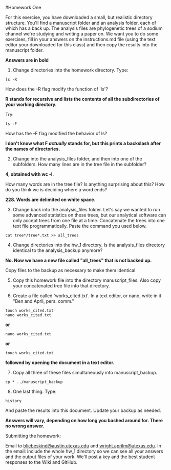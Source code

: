 #Homework One

For this exercise, you have downloaded a small, but realistic directory structure. You'll find a manuscript folder and an analysis folder, each of which has a back up. The analysis files are phylogenetic trees of a sodium channel we're studying and writing a paper on. We want you to do some exercises, fill in your answers on the instructions.md file (using the text editor your downloaded for this class) and then copy the results into the manuscript folder.

**Answers are in bold**

1. Change directories into the homework directory. Type:

```UNIX
ls -R
```

How does the -R flag modify the function of 'ls'?

**R stands for recursive and lists the contents of all the subdirectories of your working directory.**

Try:

```UNIX
ls -F
```

How has the -F flag modified the behavior of ls?

**I don't know what F _actually_ stands for, but this prints a backslash after the names of directories.**

2. Change into the analysis_files folder, and then into one of the subfolders. How many lines are in the tree file in the subfolder?

**4, obtained with wc -l.**

How many words are in the tree file? Is anything surprising about this? How do you think wc is deciding where a word ends?

**228. Words are delimited on white space.**

3. Change back into the analysis_files folder. Let's say we wanted to run some advanced statistics on these trees, but our analytical software can only accept trees from one file at a time. Concatenate the trees into one text file programmatically. Paste the command you used below.

```UNIX
cat tree*/tree*.txt >> all_trees
```

4. Change directories into the hw_1 directory. Is the analysis_files directory identical to the analysis_backup anymore?

**No. Now we have a new file called "all_trees" that is not backed up.**

Copy files to the backup as necessary to make them identical.

5. Copy this homework file into the directory manuscript_files. Also copy your concatenated tree file into that directory. 

6. Create a file called 'works_cited.txt'. In a text editor, or nano, write in it "Ben and April, pers. comm."

```UNIX
touch works_cited.txt
nano works_cited.txt
```

**or**

```UNIX
nano works_cited.txt
```

**or**

```UNIX
touch works_cited.txt
```

**followed by opening the document in a text editor.**

7. Copy all three of these files simultaneously into manuscript_backup.


```UNIX
cp * ../manuscript_backup
```

8. One last thing. Type:

```UNIX
history
```

And paste the results into this document. Update your backup as needed.

**Answers will vary, depending on how long you bashed around for. There no wrong answer.**

Submitting the homework:

Email to bliebeskind@austin.utexas.edu and wright.aprilm@utexas.edu. In the email: include the whole hw_1 directory so we can see all your answers and the output files of your work. We'll post a key and the best student responses to the Wiki and GitHub.



